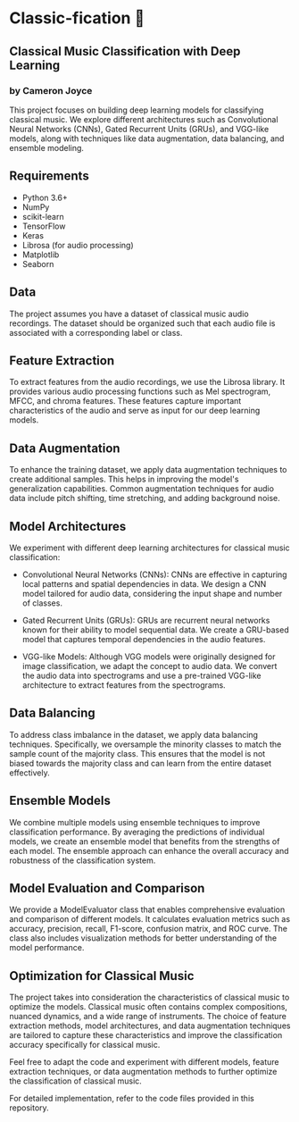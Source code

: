 # Classic-fication :musical_score:
## Classical Music Classification with Deep Learning
### by Cameron Joyce

This project focuses on building deep learning models for classifying classical music. We explore different architectures such as Convolutional Neural Networks (CNNs), Gated Recurrent Units (GRUs), and VGG-like models, along with techniques like data augmentation, data balancing, and ensemble modeling.

## Requirements

- Python 3.6+
- NumPy
- scikit-learn
- TensorFlow
- Keras
- Librosa (for audio processing)
- Matplotlib
- Seaborn

## Data

The project assumes you have a dataset of classical music audio recordings. The dataset should be organized such that each audio file is associated with a corresponding label or class.

## Feature Extraction

To extract features from the audio recordings, we use the Librosa library. It provides various audio processing functions such as Mel spectrogram, MFCC, and chroma features. These features capture important characteristics of the audio and serve as input for our deep learning models.

## Data Augmentation

To enhance the training dataset, we apply data augmentation techniques to create additional samples. This helps in improving the model's generalization capabilities. Common augmentation techniques for audio data include pitch shifting, time stretching, and adding background noise.

## Model Architectures

We experiment with different deep learning architectures for classical music classification:

- Convolutional Neural Networks (CNNs): CNNs are effective in capturing local patterns and spatial dependencies in data. We design a CNN model tailored for audio data, considering the input shape and number of classes.

- Gated Recurrent Units (GRUs): GRUs are recurrent neural networks known for their ability to model sequential data. We create a GRU-based model that captures temporal dependencies in the audio features.

- VGG-like Models: Although VGG models were originally designed for image classification, we adapt the concept to audio data. We convert the audio data into spectrograms and use a pre-trained VGG-like architecture to extract features from the spectrograms.

## Data Balancing

To address class imbalance in the dataset, we apply data balancing techniques. Specifically, we oversample the minority classes to match the sample count of the majority class. This ensures that the model is not biased towards the majority class and can learn from the entire dataset effectively.

## Ensemble Models

We combine multiple models using ensemble techniques to improve classification performance. By averaging the predictions of individual models, we create an ensemble model that benefits from the strengths of each model. The ensemble approach can enhance the overall accuracy and robustness of the classification system.

## Model Evaluation and Comparison

We provide a ModelEvaluator class that enables comprehensive evaluation and comparison of different models. It calculates evaluation metrics such as accuracy, precision, recall, F1-score, confusion matrix, and ROC curve. The class also includes visualization methods for better understanding of the model performance.

## Optimization for Classical Music

The project takes into consideration the characteristics of classical music to optimize the models. Classical music often contains complex compositions, nuanced dynamics, and a wide range of instruments. The choice of feature extraction methods, model architectures, and data augmentation techniques are tailored to capture these characteristics and improve the classification accuracy specifically for classical music.

Feel free to adapt the code and experiment with different models, feature extraction techniques, or data augmentation methods to further optimize the classification of classical music.

For detailed implementation, refer to the code files provided in this repository.

